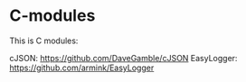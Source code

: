 # C-modules
This is C modules:

cJSON:
	https://github.com/DaveGamble/cJSON
EasyLogger:
	https://github.com/armink/EasyLogger

